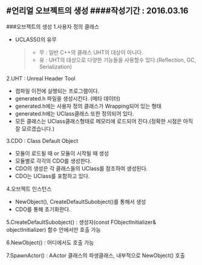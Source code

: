 #언리얼 오브젝트의 생성
####작성기간 : 2016.03.16
---
###오브젝트의 생성
1.사용자 정의 클래스
- UCLASS()의 유무
  > - 무 : 일반 C++의 클래스 UHT의 대상이 아니다.
  > - 유 : UHT의 대상으로 다양한 기능들을 사용할수 있다.(Reflection, GC, Serialization)

2.UHT : Unreal Header Tool
- 컴파일 이전에 실행되는 프로그램이다.
- generated.h 파일을 생성시킨다. (메타 데이터)
- generated.h에는 사용자 정의 클래스가 Wrapping되어 있는 형태
- generated.h에는 UClass클래스 또한 정의되어 있다.
- 모든 클래스는 UClass클래스형태로 메모리에 로드되어 진다.(정확한 시점은 아직 잘 모르겠습니다.)

3.CDO : Class Default Object
- 모듈이 로드될 때 or 모듈이 시작될 때 생성
- 모듈별로 각각의 CDO를 생성한다.
- CDO의 생성은 각 클래스들의 UClass를 참조하여 생성된다.
- CDO는 UClass를 포함하고 있다.

4.오브젝트 인스턴스
- NewObject(), CreateDefaultSubobject()를 통해서 생성
- CDO를 통해 초기화한다.

5.CreateDefaultSubobject() : 생성자(const FObjectInitializer& objectInitializer) 함수 안에서만 호출 가능

6.NewObject() : 어디에서도 호출 가능

7.SpawnActor() : AActor 클래스의 파생클래스, 내부적으로 NewObject() 호출
